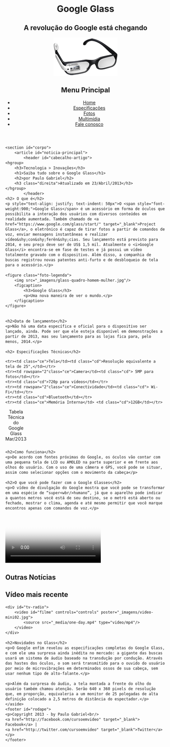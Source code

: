 <!DOCTYPE html>
<html lang="pt-br" xmlns="http://www.w3.org/1999/html">

<head>
    <meta charset="UTF-8"/>
    <title>tudo sobre o Google Glass</title>
    <link rel="stylesheet" type="text/css" href="_css/estilo.css"
</head>
<script language="javascript" src="_javascript/funcoes.js"></script>
<body>
<div id="interface">
    <header id="cabecalho">
        <hgroup>
            <h1>Google Glass</h1>
            <h2>A revolução do Google está chegando</h2>
        </hgroup>
        <img id="icone" src="_imagens/glass-oculos-preto-peq.png"/>
    <nav id="menu">
        <h1>Menu Principal</h1>
        <ul>
            <li onmouseover="mudafoto('_imagens/home.png')" onmouseout="mudafoto('_imagens/glass-oculos-preto-peq.png')"><a href="index.html">Home</a></li>
            <li onmouseover="mudafoto('_imagens/especificacoes.png')" onmouseout="mudafoto('_imagens/glass-oculos-preto-peq.png')"><a href="specs.html">Especificações</a></li>
            <li onmouseover="mudafoto('_imagens/fotos.png')" onmouseout="mudafoto('_imagens/glass-oculos-preto-peq.png')"><a href="fotos.html"> Fotos</a></li>
            <li onmouseover="mudafoto('_imagens/multimidia.png')" onmouseout="mudafoto('_imagens/glass-oculos-preto-peq.png')"><a href="multimidia.html">Multimídia</a></li>
            <li onmouseover="mudafoto('_imagens/contato.png')" onmouseout="mudafoto('_imagens/glass-oculos-preto-peq.png')"><a href="fale-conosco.html">Fale conosco</a></li>
        </ul>
    </nav>
    </header>


    <section id="corpo">
        <article id="noticia-principal">
            <header id="cabecalho-artigo">
    <hgroup>
        <h3>Tecnologia > Inovações</h3>
        <h1>Saiba tudo sobre o Google Glass</h1>
        <h2>por Paulo Gabriel</h2>
        <h3 class="direita">Atualizado em 23/Abril/2013</h3>
    </hgroup>
            </header>
    <h2> O que é</h2>
    <p style="text-align: justify; text-indent: 50px">O <span style="font-weight:900;">Google Glass</span> é um acessório em forma de óculos que possibilita a interação dos usuários com diversos conteúdos em realidade aumentada. Também chamado de <a href="https://www.google.com/glass/start/" target="_blank">Project Glass</a>, o eletrônico é capaz de tirar fotos a partir de comandos de voz, enviar mensagens instantâneas e realizar vídeo&shy;con&shy;ferên&shy;cias. Seu lançamento está previsto para 2014, e seu preço deve ser de US$ 1,5 mil. Atualmente o <i>Google Glass</i> encontra-se em fase de testes e já possui um vídeo totalmente gravado com o dispositivo. Além disso, a companhia de buscas registrou novas patentes anti-furto e de desbloqueio de tela para o acessório.</p>

    <figure class="foto-legenda">
        <img src="_imagens/glass-quadro-homem-mulher.jpg"/>
        <figcaption>
            <h3>Google Glass</h3>
            <p>Uma nova maneira de ver o mundo.</p>
        </figcaption>
    </figure>


    <h2>Data de lançamento</h2>
    <p>Não há uma data específica e oficial para o dispositivo ser lançado, ainda. Pode ser que ele esteja disponível em demonstrações a partir de 2013, mas seu lançamento para as lojas fica para, pelo menos, 2014.</p>

    <h2> Especificações Técnicas</h2>
<table id="tabelaspec">
    <caption>Tabela Técnica do Google Glass <span>Mar/2013</span></caption>

    <tr><td class="ce">Tela</td><td class="cd">Resolução equivalente a tela de 25",</td></tr>
    <tr><td rowspan="2"class="ce">Camera</td><td class="cd"> 5MP para fotos</td></tr>
    <tr><td class="cd">720p para vídeos</td></tr>
    <tr><td rowspan="2"class="ce">Conectividade</td><td class="cd"> Wi-Fi</td></tr>
    <tr><td class="cd">Bluetooth</td></tr>
    <tr><td class="ce">Memória Interna</td> <td class="cd">12GB</td></tr>
</table>

    <h2>Como funciona</h2>
    <p>De acordo com fontes próximas do Google, os óculos vão contar com uma pequena tela de LCD ou AMOLED na parte superior e em frente aos olhos do usuário. Com o uso de uma câmera e GPS, você pode se situar, assim como selecionar opções com o movimento da cabeça</p>

    <h2>O que você pode fazer com o Google Glasses</h2>
    <p>O vídeo de divulgação do Google mostra que você pode se transformar em uma espécie de “super<wbr/>humano”, já que o aparelho pode indicar a quantos metros você está de seu destino, se o metrô está aberto ou fechado, mostrar o clima, agenda e até mesmo permitir que você marque encontros apenas com comandos de voz.</p>

<div id="tv-radio">
    <video id="filme" controls="controls" poster="_imagens/video-mini01.jpg">
        <source src="_media/how-it-feels.mp4" type="video/mp4"/>
    </video>
</div>
        </article>
    </section>
    <aside id="lateral">
    <h1>Outras Notícias</h1>
    <h2>Vídeo mais recente</h2>

    <div id="tv-radio">
        <video id="filme" controls="controls" poster="_imagens/video-mini02.jpg">
            <source src="_media/one-day.mp4" type="video/mp4"/>
        </video>
    </div>

    <h2>Novidades no Glass</h2>
    <p>O Google enfim revelou as especificações completas do Google Glass, e com ele uma surpresa ainda inédita no mercado: a gigante das buscas usará um sistema de áudio baseado na transdução por condução. Através das hastes dos óculos, o som será transmitido para o ouvido do usuário por meio de microvibrações em determinados ossos de sua cabeça, sem usar nenhum tipo de alto-falante.</p>

    <p>Além da surpresa do áudio, a tela montada a frente do olho do usuário também chamou atenção. Serão 640 x 360 pixels de resolução que, em proporção, equivaleria a um monitor de 25 polegadas de alta definição colocado a 2,5 metros de distância do espectador.</p>
    </aside>
    <footer id="rodape">
    <p>Copyright 2013 - by Paulo Gabriel<br/>
    <a href="http://facebook.com/cursoemvideo" target="_blank"> Facebook</a> |
    <a href="http://twitter.com/cursoemvideo" target="_blank">Twitter</a></p>
    </footer>
</div>
</body>
</html>
 
